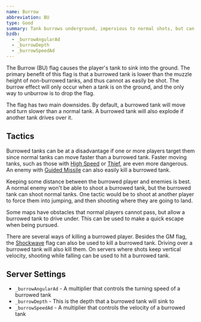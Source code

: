 ```yaml
---
name: Burrow
abbreviation: BU
type: Good
summary: Tank burrows underground, impervious to normal shots, but can be steamrolled by anyone!
bzdb:
  - _burrowAngularAd
  - _burrowDepth
  - _burrowSpeedAd
---
```


The Burrow (BU) flag causes the player's tank to sink into the ground. The primary benefit of this flag is that a burrowed tank is lower than the muzzle height of non-burrowed tanks, and thus cannot as easily be shot. The burrow effect will only occur when a tank is on the ground, and the only way to unburrow is to drop the flag.

The flag has two main downsides. By default, a burrowed tank will move and turn slower than a normal tank. A burrowed tank will also explode if another tank drives over it.

## Tactics

Burrowed tanks can be at a disadvantage if one or more players target them since normal tanks can move faster than a burrowed tank. Faster moving tanks, such as those with [High Speed](../high-speed/) or [Thief](../thief/), are even more dangerous. An enemy with [Guided Missile](../guided-missile/) can also easily kill a burrowed tank.

Keeping some distance between the burrowed player and enemies is best. A normal enemy won't be able to shoot a burrowed tank, but the burrowed tank can shoot normal tanks. One tactic would be to shoot at another player to force them into jumping, and then shooting where they are going to land.

Some maps have obstacles that normal players cannot pass, but allow a burrowed tank to drive under. This can be used to make a quick escape when being pursued.

There are several ways of killing a burrowed player. Besides the GM flag, the [Shockwave](../shockwave/) flag can also be used to kill a burrowed tank. Driving over a burrowed tank will also kill them. On servers where shots keep vertical velocity, shooting while falling can be used to hit a burrowed tank.


## Server Settings

- `_burrowAngularAd` - A multiplier that controls the turning speed of a burrowed tank
- `_burrowDepth` - This is the depth that a burrowed tank will sink to
- `_burrowSpeedAd` - A multiplier that controls the velocity of a burrowed tank
